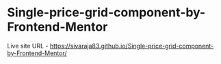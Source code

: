 # Single-price-grid-component-by-Frontend-Mentor
Live site URL - https://sivaraja83.github.io/Single-price-grid-component-by-Frontend-Mentor/
